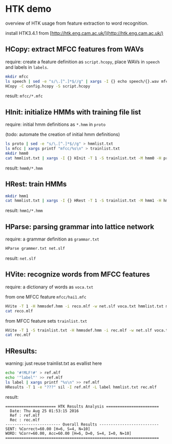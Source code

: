# HTK demo

overview of HTK usage from feature extraction to word recognition.

install HTK3.4.1 from [http://htk.eng.cam.ac.uk/](http://htk.eng.cam.ac.uk/)


## HCopy: extract MFCC features from WAVs

require: create a feature definition as `script.hcopy`, place WAVs in `speech` and labels in `labels`.

``` sh
mkdir mfcc
ls speech | sed -e "s/\.[^.]*$//g" | xargs -I {} echo speech/{}.wav mfcc/{}.mfc > script.hcopy
HCopy -C config.hcopy -S script.hcopy
```

result: `mfcc/*.mfc`

## HInit: initialize HMMs with training file list

require: initial hmm definitions as `*.hmm` in `proto`

(todo: automate the creation of initial hmm definitions)

``` sh
ls proto | sed -e "s/\.[^.]*$//g" > hmmlist.txt
ls mfcc | xargs printf "mfcc/%s\n" > trainlist.txt
mkdir hmm0
cat hmmlist.txt | xargs -I {} HInit -T 1 -S trainlist.txt -M hmm0 -H proto/{}.hmm -l {} -L label {}
```

result: `hmm0/*.hmm`

## HRest: train HMMs

``` sh
mkdir hmm1
cat hmmlist.txt | xargs -I {} HRest -T 1 -S trainlist.txt -M hmm1 -H hmm0/{}.hmm -l {} -L label {}
```

result: `hmm1/*.hmm`

## HParse: parsing grammar into lattice network

require: a grammar definition as `grammar.txt`

``` sh
HParse grammer.txt net.slf
```

result: `net.slf`

## HVite: recognize words from MFCC features

require: a dictionary of words as `voca.txt`

from one MFCC feature `mfcc/hai1.mfc`

``` sh
HVite -T 1 -H hmmsdef.hmm -i reco.mlf -w net.slf voca.txt hmmlist.txt mfcc/hai1.mfc
cat reco.mlf
```

from MFCC feature sets `trainlist.txt`

``` sh
HVite -T 1 -S trainlist.txt -H hmmsdef.hmm -i rec.mlf -w net.slf voca.txt hmmlist.txt
cat rec.mlf
```

## HResults:

warning: just reuse trainlist.txt as evallist here

``` sh
echo '#!MLF!#' > ref.mlf
echo '"label"' >> ref.mlf
ls label | xargs printf "%s\n" >> ref.mlf
HResults -T 1 -e "???" sil -I ref.mlf -L label hmmlist.txt rec.mlf
```

result:

```
====================== HTK Results Analysis =======================
  Date: Thu Aug 25 01:53:15 2016
  Ref : ref.mlf
  Rec : rec.mlf
------------------------ Overall Results --------------------------
SENT: %Correct=60.00 [H=6, S=4, N=10]
WORD: %Corr=60.00, Acc=60.00 [H=6, D=0, S=4, I=0, N=10]
===================================================================
```
